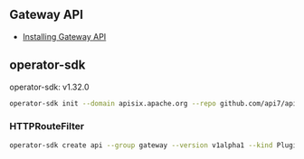 ## Gateway API

- [Installing Gateway API](https://gateway-api.sigs.k8s.io/guides/#installing-gateway-api)

## operator-sdk

operator-sdk: v1.32.0

```sh
operator-sdk init --domain apisix.apache.org --repo github.com/api7/apisix-operator --plugins=go/v4-alpha
```

### HTTPRouteFilter

```sh
operator-sdk create api --group gateway --version v1alpha1 --kind PluginConfig --resource --controller
```